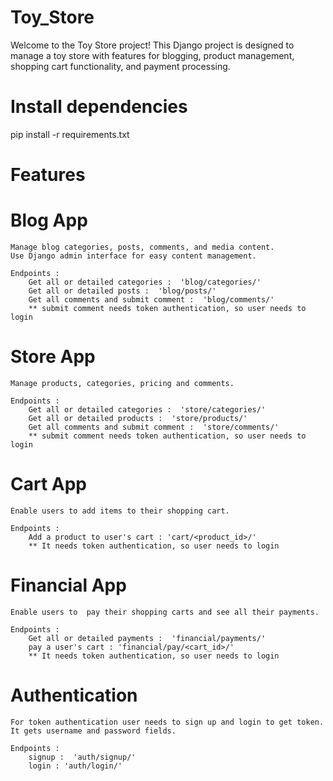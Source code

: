 # Toy_Store

Welcome to the Toy Store project! This Django project is designed to manage a toy store with features for blogging, product management, shopping cart functionality, and payment processing.

# Install dependencies 
pip install -r requirements.txt

# Features
# Blog App
    Manage blog categories, posts, comments, and media content.
    Use Django admin interface for easy content management.

    Endpoints :
        Get all or detailed categories :  'blog/categories/'
        Get all or detailed posts :  'blog/posts/'
        Get all comments and submit comment :  'blog/comments/'
        ** submit comment needs token authentication, so user needs to login
    


# Store App
    Manage products, categories, pricing and comments. 

    Endpoints :
        Get all or detailed categories :  'store/categories/'
        Get all or detailed products :  'store/products/'
        Get all comments and submit comment :  'store/comments/'
        ** submit comment needs token authentication, so user needs to login


# Cart App
    Enable users to add items to their shopping cart.

    Endpoints :
        Add a product to user's cart : 'cart/<product_id>/'
        ** It needs token authentication, so user needs to login


# Financial App
    Enable users to  pay their shopping carts and see all their payments.

    Endpoints :
        Get all or detailed payments :  'financial/payments/'
        pay a user's cart : 'financial/pay/<cart_id>/'
        ** It needs token authentication, so user needs to login



# Authentication
    For token authentication user needs to sign up and login to get token.
    It gets username and password fields.

    Endpoints :
        signup :  'auth/signup/'
        login : 'auth/login/'
